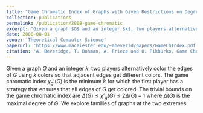 ```yaml
---
title: "Game Chromatic Index of Graphs with Given Restrictions on Degrees"
collection: publications
permalink: /publication/2008-game-chromatic
excerpt: "Given a graph $G$ and an integer $k$, two players alternatively color the edges of $G$ using $k$ colors so that adjacent edges get different colors. The game chromatic index $\chi_g'(G)$ is the minimum $k$ for which the first player has a strategy that ensures that all edges of $G$ get colored. The trivial bounds on the game chromatic index are $\Delta(G) \leq \chi'_g(G) \leq 2 \Delta(G) -1$ where $\Delta(G)$ is the maximal degree of $G$. We explore families of graphs at the two extremes."
date: 2008-08-01
venue: 'Theoretical Computer Science'
paperurl: 'https://www.macalester.edu/~abeverid/papers/GameChIndex.pdf'
citation: 'A. Beveridge, T. Bohman, A. Frieze and O. Pikhurko, Game Chromatic Index of Graphs with Given Restrictions on Degrees, Theoretical Computer Science, 407 (2008), 242–249.'
---
```



Given a graph $G$ and an integer $k$, two players alternatively color the edges of $G$ using $k$ colors so that adjacent edges get different colors. The game chromatic index $\chi_g'(G)$ is the minimum $k$ for which the first player has a strategy that ensures that all edges of $G$ get colored. The trivial bounds on the game chromatic index are $\Delta(G) \leq \chi'_g(G) \leq 2 \Delta(G) -1$ where $\Delta(G)$ is the maximal degree of $G$. We explore families of graphs at the two extremes.

